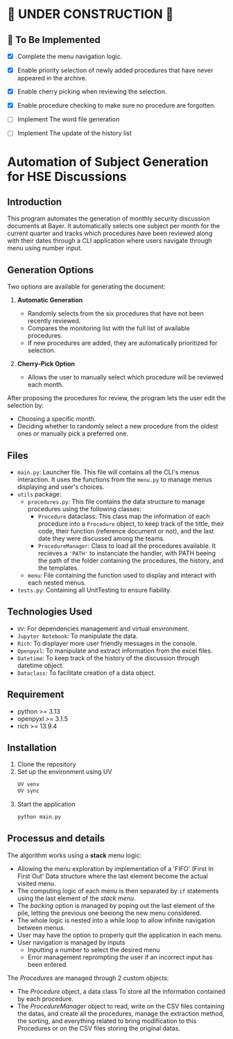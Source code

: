 
# 🚧 UNDER CONSTRUCTION 🚧  

## 🚀 To Be Implemented  

- [x] Complete the menu navigation logic. 
- [x] Enable priority selection of newly added procedures that have never appeared in the archive.  
- [x] Enable cherry picking when reviewing the selection.
- [x] Enable procedure checking to make sure no procedure are forgotten.
- [ ] Implement The word file generation
- [ ] Implement The update of the history list


# Automation of Subject Generation for HSE Discussions  

## Introduction  
This program automates the generation of monthly security discussion documents at Bayer. It automatically selects one subject per month for the current quarter and tracks which procedures have been reviewed along with their dates through a CLI application where users navigate through menu using number input.

## Generation Options  
Two options are available for generating the document:  

1. **Automatic Generation**  
   - Randomly selects from the six procedures that have not been recently reviewed.  
   - Compares the monitoring list with the full list of available procedures.  
   - If new procedures are added, they are automatically prioritized for selection.  

2. **Cherry-Pick Option**  
   - Allows the user to manually select which procedure will be reviewed each month.  

After proposing the procedures for review, the program lets the user edit the selection by:  
- Choosing a specific month.  
- Deciding whether to randomly select a new procedure from the oldest ones or manually pick a preferred one. 

## Files

- `main.py`: Launcher file. This file will contains all the CLI's menus interaction. It uses the functions from the `menu.py` to manage menus displaying and user's choices.
- `utils` package:
   - `procedures.py`: This file contains the data structure to manage procedures using the following classes:
      -  `Procedure` dataclass: This class map the information of each procedure into a `Procedure` object, to keep track of the tittle, their code, their function (reference document or not), and the last date they were discussed among the teams.
      - `ProcedureManager`: Class to load all the procedures available. It recieves a `'PATH'` to instanciate the handler, with PATH beeing the path of the folder containing the procedures, the history, and the templates.
   - `menu`: File containing the function used to display and interact with each nested menus.
- `tests.py`: Containing all UnitTesting to ensure fiability.

## Technologies Used
- `UV`: For dependencies management and virtual environment.
- `Jupyter Notebook`: To manipulate the data.
- `Rich`: To displayer more user friendly messages in the console.
- `Openpyxl`: To manipulate and extract information from the excel files.
- `Datetime`: To keep track of the history of the discussion through datetime object.
- `Dataclass`: To facilitate creation of a data object.

## Requirement
- python >= 3.13
- openpyxl >= 3.1.5
- rich >= 13.9.4

## Installation

1. Clone the repository
2. Set up the environment using UV
   ```bash
   UV venv
   UV sync
   ```
3. Start the application
   ```bash
   python main.py
   ```

## Processus and details
The algorithm works using a **stack** menu logic: 
- Allowing the menu exploration by implementation of a 'FIFO' (First In First Out' Data structure where the last element become the actual visited menu.
- The computing logic of each menu is then separated by `if` statements using the last element of the *stack menu*.
- The *backing* option is managed by poping out the last element of the pile, letting the previous one beeiong the new menu considered.
- The whole logic is nested into a while loop to allow infinite navigation between menus.
- User may have the option to properly quit the application in each menu.
- User navigation is managed by inputs
   - Inputting a number to select the desired menu
   - Error management reprompting the user if an incorrect input has been entered.

The *Procedures* are managed through 2 custom objects:
   - The *Procedure* object, a data class To store all the information contained by each procedure.
   - The *ProcedureManager* object to read, write on the CSV files containing the datas, and create all the procedures, manage the extraction method, the sorting, and everything related to bring modification to this Procedures or on the CSV files storing the original datas.
